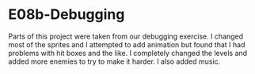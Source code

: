 # E08b-Debugging

Parts of this project were taken from our debugging exercise.
I changed most of the sprites and I attempted to add animation but found that I had problems with hit boxes and the like.
I completely changed the levels and added more enemies to try to make it harder.
I also added music.
